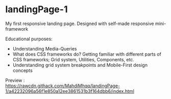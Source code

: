 # landingPage-1
My first responsive landing page. Designed with self-made responsive mini-framework

Educational purposes: 
  - Understanding Media-Queries
  - What does CSS frameworks do? Getting familiar with different parts of CSS frameworks; Grid system, Utilities, Components, etc.
  - Understanding grid system breakpoints and Mobile-First design concepts

Preview :</br>
https://rawcdn.githack.com/MahdiMhqq/landingPage-1/a42232096a56f1e850a12ee3861531b3f164dbb6/index.html
